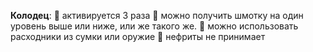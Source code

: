 **Колодец**:
:small_orange_diamond: активируется 3 раза
:small_orange_diamond: можно получить шмотку на один уровень выше или ниже, или же такого же.
:small_orange_diamond: можно использовать расходники из сумки или оружие
:small_orange_diamond: нефриты не принимает